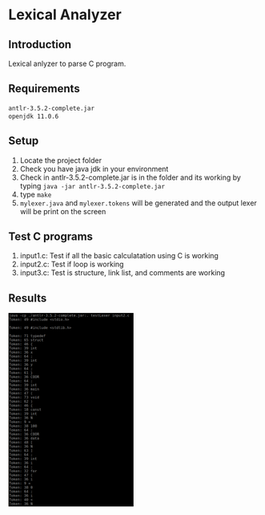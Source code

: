 Lexical Analyzer
==

## Introduction

Lexical anlyzer to parse C program.

## Requirements

```
antlr-3.5.2-complete.jar
openjdk 11.0.6
```

## Setup

1. Locate the project folder
2. Check you have java jdk in your environment
3. Check in antlr-3.5.2-complete.jar is in the folder and its working by typing `java -jar antlr-3.5.2-complete.jar`
4. type `make`
5. `mylexer.java` and `mylexer.tokens` will be generated and the output lexer will be print on the screen

## Test C programs

1. input1.c: Test if all the basic calculatation using C is working
2. input2.c: Test if loop is working
3. input3.c: Test is structure, link list, and comments are working

## Results

<img src="./image/result.png" width="250" height=auto>
